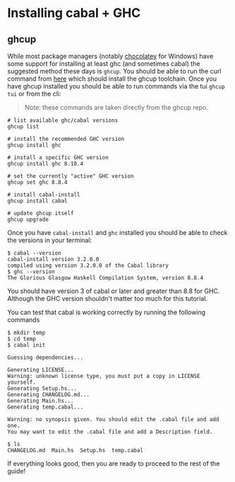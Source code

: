 # Installing cabal + GHC

## ghcup

While most package managers (notably [chocolatey](https://chocolatey.org/) for
Windows) have some support for installing at least ghc (and sometimes cabal) the
suggested method these days is `ghcup`. You should be able to run the curl
command from [here](https://www.haskell.org/ghcup/) which should install the
ghcup toolchain. Once you have ghcup installed you should be able to run
commands via the tui `ghcup tui` or from the cli:

> Note: these commands are taken directly from the ghcup repo.

```
# list available ghc/cabal versions
ghcup list

# install the recommended GHC version
ghcup install ghc

# install a specific GHC version
ghcup install ghc 8.10.4

# set the currently "active" GHC version
ghcup set ghc 8.8.4

# install cabal-install
ghcup install cabal

# update ghcup itself
ghcup upgrade
```

Once you have `cabal-install` and `ghc` installed you should be able to check
the versions in your terminal:

```
$ cabal --version
cabal-install version 3.2.0.0
compiled using version 3.2.0.0 of the Cabal library
$ ghc --version
The Glorious Glasgow Haskell Compilation System, version 8.8.4
```

You should have version 3 of cabal or later and greater than 8.8 for GHC.
Although the GHC version shouldn't matter too much for this tutorial.

You can test that cabal is working correctly by running the following commands

```
$ mkdir temp
$ cd temp
$ cabal init

Guessing dependencies...

Generating LICENSE...
Warning: unknown license type, you must put a copy in LICENSE yourself.
Generating Setup.hs...
Generating CHANGELOG.md...
Generating Main.hs...
Generating temp.cabal...

Warning: no synopsis given. You should edit the .cabal file and add one.
You may want to edit the .cabal file and add a Description field.

$ ls
CHANGELOG.md  Main.hs  Setup.hs  temp.cabal
```

If everything looks good, then you are ready to proceed to the rest of the
guide!
